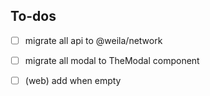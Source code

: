 ## To-dos

- [ ] migrate all api to @weila/network
- [ ] migrate all modal to TheModal component

- [ ] (web) add when empty 